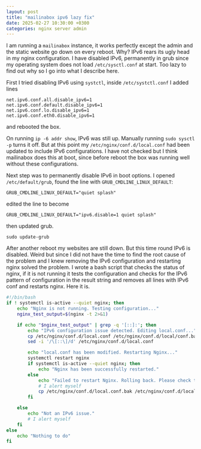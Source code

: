 ```yaml
---
layout: post
title: "mailinabox ipv6 lazy fix"
date: 2025-02-27 10:30:00 +0300
categories: nginx server admin
---
```


I am running a `mailinabox` instance, it works perfectly except the admin and the
static website go down on every reboot. Why? IPv6 rears its ugly head in my nginx
configuration. I have disabled IPv6, permanently in grub since my operating system
does not load `/etc/sysctl.conf` at start. Too lazy to find out why so I go into what
I describe here.

First I tried disabling IPv6 using `systctl`, inside `/etc/systctl.conf` I added lines
```
net.ipv6.conf.all.disable_ipv6=1
net.ipv6.conf.default.disable_ipv6=1
net.ipv6.conf.lo.disable_ipv6=1
net.ipv6.conf.eth0.disable_ipv6=1
```
and rebooted the box.

On running `ip -6 addr show`, IPv6 was still up. Manually running `sudo sysctl -p` turns it
off. But at this point my `/etc/nginx/conf.d/local.conf` had been updated to include IPv6
configurations. I have not checked but I think mailinabox does this at boot, since before
reboot the box was running well without these configurations.

Next step was to permanently disable IPv6 in boot options.
I opened `/etc/default/grub`, found the line with `GRUB_CMDLINE_LINUX_DEFAULT`:
 ```
 GRUB_CMDLINE_LINUX_DEFAULT="quiet splash"
 ```
edited the line to become
 ```
 GRUB_CMDLINE_LINUX_DEFAULT="ipv6.disable=1 quiet splash"
 ```
then updated grub.
```
sudo update-grub
```

After another reboot my websites are still down. But this time round IPv6 is disabled. Weird
but since I did not have the time to find the root cause of the problem and I knew removing the
IPv6 configuration and restarting nginx solved the problem. I wrote a bash script that checks
the status of nginx, if it is not running it tests the configuration and checks for the IPv6
pattern of configuration in the result string and removes all lines with IPv6 conf and restarts
nginx. Here it is.

```bash
#!/bin/bash
if ! systemctl is-active --quiet nginx; then
    echo "Nginx is not running. Testing configuration..."
    nginx_test_output=$(nginx -t 2>&1)

    if echo "$nginx_test_output" | grep -q '[::]:'; then
        echo "IPv6 configuration issue detected. Editing local.conf..."
        cp /etc/nginx/conf.d/local.conf /etc/nginx/conf.d/local/conf.bak
        sed -i '/\[::\]/d' /etc/nginx/conf.d/local.conf

        echo "local.conf has been modified. Restarting Nginx..."
        systemctl restart nginx
        if systemctl is-active --quiet nginx; then
            echo "Nginx has been successfully restarted."
        else
            echo "Failed to restart Nginx. Rolling back. Please check the configuration manually."
            # I alert myself
            cp /etc/nginx/conf.d/local.conf.bak /etc/nginx/conf.d/local/conf
        fi

    else
        echo "Not an IPv6 issue."
        # I alert myself
    fi
else
    echo "Nothing to do"
fi
```
